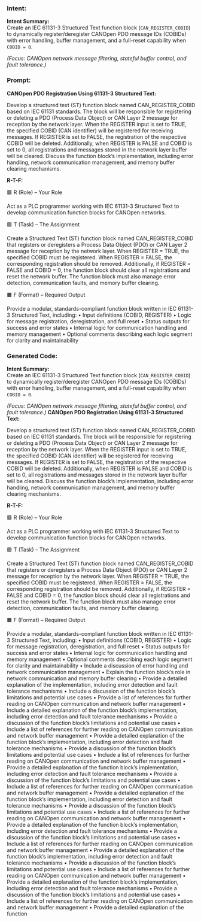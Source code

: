 ### Intent:
**Intent Summary:**  
Create an IEC 61131-3 Structured Text function block (`CAN_REGISTER_COBID`) to dynamically register/deregister CANOpen PDO message IDs (COBIDs) with error handling, buffer management, and a full-reset capability when `COBID = 0`.  

*(Focus: CANOpen network message filtering, stateful buffer control, and fault tolerance.)*

### Prompt:
**CANOpen PDO Registration Using 61131-3 Structured Text:**

Develop a structured text (ST) function block named CAN_REGISTER_COBID based on IEC 61131 standards. The block will be responsible for registering or deleting a PDO (Process Data Object) or CAN Layer 2 message for reception by the network layer. When the REGISTER input is set to TRUE, the specified COBID (CAN identifier) will be registered for receiving messages. If REGISTER is set to FALSE, the registration of the respective COBID will be deleted. Additionally, when REGISTER is FALSE and COBID is set to 0, all registrations and messages stored in the network layer buffer will be cleared. Discuss the function block’s implementation, including error handling, network communication management, and memory buffer clearing mechanisms.

**R-T-F:**

🟥 R (Role) – Your Role

Act as a PLC programmer working with IEC 61131-3 Structured Text to develop communication function blocks for CANOpen networks.

🟩 T (Task) – The Assignment

Create a Structured Text (ST) function block named CAN_REGISTER_COBID that registers or deregisters a Process Data Object (PDO) or CAN Layer 2 message for reception by the network layer. When REGISTER = TRUE, the specified COBID must be registered. When REGISTER = FALSE, the corresponding registration should be removed. Additionally, if REGISTER = FALSE and COBID = 0, the function block should clear all registrations and reset the network buffer. The function block must also manage error detection, communication faults, and memory buffer clearing.

🟧 F (Format) – Required Output

Provide a modular, standards-compliant function block written in IEC 61131-3 Structured Text, including:
	•	Input definitions (COBID, REGISTER)
	•	Logic for message registration, deregistration, and full reset
	•	Status outputs for success and error states
	•	Internal logic for communication handling and memory management
	•	Optional comments describing each logic segment for clarity and maintainability

### Generated Code:
**Intent Summary:**  
Create an IEC 61131-3 Structured Text function block (`CAN_REGISTER_COBID`) to dynamically register/deregister CANOpen PDO message IDs (COBIDs) with error handling, buffer management, and a full-reset capability when `COBID = 0`.  

*(Focus: CANOpen network message filtering, stateful buffer control, and fault tolerance.)*
**CANOpen PDO Registration Using 61131-3 Structured Text:**

Develop a structured text (ST) function block named CAN_REGISTER_COBID based on IEC 61131 standards. The block will be responsible for registering or deleting a PDO (Process Data Object) or CAN Layer 2 message for reception by the network layer. When the REGISTER input is set to TRUE, the specified COBID (CAN identifier) will be registered for receiving messages. If REGISTER is set to FALSE, the registration of the respective COBID will be deleted. Additionally, when REGISTER is FALSE and COBID is set to 0, all registrations and messages stored in the network layer buffer will be cleared. Discuss the function block’s implementation, including error handling, network communication management, and memory buffer clearing mechanisms.

**R-T-F:**

🟥 R (Role) – Your Role

Act as a PLC programmer working with IEC 61131-3 Structured Text to develop communication function blocks for CANOpen networks.

🟩 T (Task) – The Assignment

Create a Structured Text (ST) function block named CAN_REGISTER_COBID that registers or deregisters a Process Data Object (PDO) or CAN Layer 2 message for reception by the network layer. When REGISTER = TRUE, the specified COBID must be registered. When REGISTER = FALSE, the corresponding registration should be removed. Additionally, if REGISTER = FALSE and COBID = 0, the function block should clear all registrations and reset the network buffer. The function block must also manage error detection, communication faults, and memory buffer clearing.

🟧 F (Format) – Required Output

Provide a modular, standards-compliant function block written in IEC 61131-3 Structured Text, including:
	•	Input definitions (COBID, REGISTER)
	•	Logic for message registration, deregistration, and full reset
	•	Status outputs for success and error states
	•	Internal logic for communication handling and memory management
	•	Optional comments describing each logic segment for clarity and maintainability
	•	Include a discussion of error handling and network communication management
	•	Explain the function block’s role in network communication and memory buffer clearing
	•	Provide a detailed explanation of the implementation, including error detection and fault tolerance mechanisms
	•	Include a discussion of the function block’s limitations and potential use cases
	•	Provide a list of references for further reading on CANOpen communication and network buffer management
	•	Include a detailed explanation of the function block’s implementation, including error detection and fault tolerance mechanisms
	•	Provide a discussion of the function block’s limitations and potential use cases
	•	Include a list of references for further reading on CANOpen communication and network buffer management
	•	Provide a detailed explanation of the function block’s implementation, including error detection and fault tolerance mechanisms
	•	Provide a discussion of the function block’s limitations and potential use cases
	•	Include a list of references for further reading on CANOpen communication and network buffer management
	•	Provide a detailed explanation of the function block’s implementation, including error detection and fault tolerance mechanisms
	•	Provide a discussion of the function block’s limitations and potential use cases
	•	Include a list of references for further reading on CANOpen communication and network buffer management
	•	Provide a detailed explanation of the function block’s implementation, including error detection and fault tolerance mechanisms
	•	Provide a discussion of the function block’s limitations and potential use cases
	•	Include a list of references for further reading on CANOpen communication and network buffer management
	•	Provide a detailed explanation of the function block’s implementation, including error detection and fault tolerance mechanisms
	•	Provide a discussion of the function block’s limitations and potential use cases
	•	Include a list of references for further reading on CANOpen communication and network buffer management
	•	Provide a detailed explanation of the function block’s implementation, including error detection and fault tolerance mechanisms
	•	Provide a discussion of the function block’s limitations and potential use cases
	•	Include a list of references for further reading on CANOpen communication and network buffer management
	•	Provide a detailed explanation of the function block’s implementation, including error detection and fault tolerance mechanisms
	•	Provide a discussion of the function block’s limitations and potential use cases
	•	Include a list of references for further reading on CANOpen communication and network buffer management
	•	Provide a detailed explanation of the function
